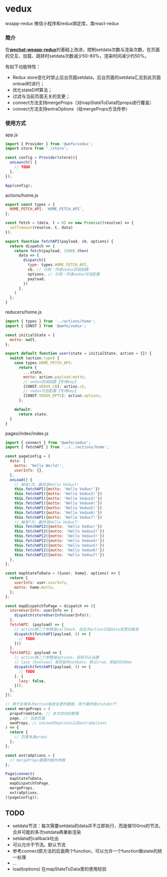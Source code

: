 # vedux

wxapp-redux 微信小程序和redux绑定库，类react-redux



### 简介

在[**wechat-weapp-redux**](https://github.com/charleyw/wechat-weapp-redux)的基础上改进，控制setdata次数与渲染次数，在页面的交互、加载、跳转时setdata次数减少50-80%，渲染时间减少约50%。

有如下功能特性：

- Redux store变化时禁止后台页面setdata，后台页面的setdata汇总到此页面onload时进行；
- 优化stateDiff算法；
- 过滤与当前页面无关的变更；
- connect方法支持mergeProps（对mapStateToData的props进行覆盖）
- connect方法支持extraOptions（给mergeProps方法传参）



### 使用方式

app.js

```js
import { Provider } from '@wmfe/vedux';
import store from './store';

const config = Provider(store)({
  onLaunch() {
    // TODO
  },
});

App(config);

```

actions/home.js

```js
export const types = {
  HOME_FETCH_API: 'HOME_FETCH_API',
};

const fetch = (data, t = 0) => new Promise((resolve) => {
  setTimeout(resolve, t, data)
});

export function fetchAPI(payload, cb, options) {
  return dispatch => {
    return fetch(payload, 1500).then(
      data => {
        dispatch({
          type: types.HOME_FETCH_API,
          cb, // 示例：传递vedux回调函数
          options, // 示例：传递vedux可选配置
          payload,
        })
      },
    )
  };
}

```

reducers/home.js

```js
import { types } from '../actions/home';
import { CONST } from '@wmfe/vedux';

const initialState = {
  motto: null,
};

export default function user(state = initialState, action = {}) {
  switch (action.type) {
    case types.HOME_FETCH_API:
      return {
        ...state,
        motto: action.payload.motto,
        // vedux回调函数【专用key】
        [CONST.VEDUX_CB]: action.cb,
        // vedux可选配置【专用key】
        [CONST.VEDUX_OPTS]: action.options,
      };

    default:
      return state;
  }
}

```

pages/index/index.js

```js
import { connect } from '@wmfe/vedux';
import { fetchAPI } from '../../actions/home';

const pageConfig = {
  data: {
    motto: 'Hello World!',
    userInfo: {},
  },
  onLoad() {
    // 触发1次，最终态Hello Vedux7!
    this.fetchAPI({motto: 'Hello Vedux!'})
    this.fetchAPI({motto: 'Hello Vedux2!'})
    this.fetchAPI({motto: 'Hello Vedux3!'})
    this.fetchAPI({motto: 'Hello Vedux4!'})
    this.fetchAPI({motto: 'Hello Vedux5!'})
    this.fetchAPI({motto: 'Hello Vedux6!'})
    this.fetchAPI({motto: 'Hello Vedux7!'})
    // 触发7次，最终态Hello Vedux7!
    this.fetchAPI2({motto: 'Hello Vedux!'})
    this.fetchAPI2({motto: 'Hello Vedux2!'})
    this.fetchAPI2({motto: 'Hello Vedux3!'})
    this.fetchAPI2({motto: 'Hello Vedux4!'})
    this.fetchAPI2({motto: 'Hello Vedux5!'})
    this.fetchAPI2({motto: 'Hello Vedux6!'})
    this.fetchAPI2({motto: 'Hello Vedux7!'})
  },
};

const mapStateToData = ({user, home}, options) => {
  return {
    userInfo: user.userInfo,
    motto: home.motto,
  };
};

const mapDispatchToPage = dispatch => ({
  storeUserInfo: userInfo => {
    dispatch(storeUserInfo(userInfo));
  },
  fetchAPI: (payload) => {
    // action第二个参数是callback，当这次action引起data变更后触发
    dispatch(fetchAPI(payload, () => {
      // TODO
    }))
  },
  fetchAPI2: payload => {
    // action第二个参数是options，目前可以设置
    // lazy [boolean] 是否延时setData，默认true，即延时100ms
    dispatch(fetchAPI(payload, () => {
      // TODO
    }, {
      lazy: false,
    }));
  },
});

// 用于处理本次action触发变更的数据，用于最终做stateDiff
const mergeProps = (
  propsFromState, // 本次改动的数据
  page, // 当前页面
  ownProps, // onLoad的options以及extraOptions
) => {
  return {
    // 页面本身props
  };
};

const extraOptions = {
  // mergeProps需要的额外参数
};

Page(connect(
  mapStateToData,
  mapDispatchToPage,
  mergeProps,
  extraOptions,
)(pageConfig));

```


## TODO
  - setdata节流：每次需要setdata的data并不立即执行，而是做100ms的节流，合并可能的多次setdata再重新渲染
  - setdata的callback吐出
  - 可以允许不节流。默认节流
  - 参考connect原方法的后面两个function，可以允许一个function做state的统一处理
  - ...
  - load(options) 在mapStateToData里的使用校验